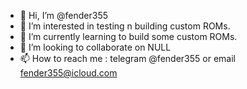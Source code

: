 - 👋 Hi, I’m @fender355
- 👀 I’m interested in testing n building custom ROMs. 
- 🌱 I’m currently learning to build some custom ROMs. 
- 💞️ I’m looking to collaborate on NULL
- 📫 How to reach me : telegram @fender355 or email fender355@icloud.com

<!---
fender355/fender355 is a ✨ special ✨ repository because its `README.md` (this file) appears on your GitHub profile.
You can click the Preview link to take a look at your changes.
--->
